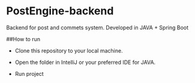 # PostEngine-backend
 Backend for post and commets system. Developed in JAVA + Spring Boot

##How to run

* Clone this repository to your local machine.

* Open the folder in IntelliJ or your preferred IDE for JAVA.

* Run project
